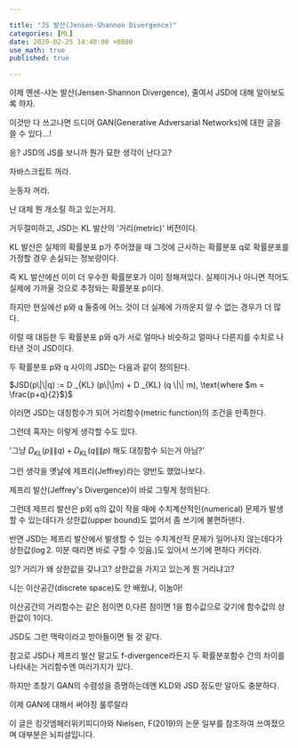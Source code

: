 ```yaml
---

title: "JS 발산(Jensen-Shannon Divergence)"
categories: [ML]
date: 2020-02-25 14:40:00 +0000
use_math: true
published: true

---
```


이제 옌센-샤논 발산(Jensen-Shannon Divergence), 줄여서 JSD에 대해 알아보도록 하자.

이것만 다 쓰고나면 드디어 GAN(Generative Adversarial Networks)에 대한 글을 쓸 수 있다...!

응? JSD의 JS를 보니까 뭔가 묘한 생각이 난다고?

자바스크립트 꺼라.

눈동자 꺼라.

난 대체 뭔 개소릴 하고 있는거지.

거두절미하고, JSD는 KL 발산의 '거리(metric)' 버전이다.

KL 발산은 실제의 확률분포 p가 주어졌을 때 그것에 근사하는 확률분포 q로 확률분포를 가정할 경우 손실되는 정보량이다.

즉 KL 발산에선 이미 더 우수한 확률분포가 이미 정해져있다. 실제이거나 아니면 적어도 실제에 가까울 것으로 추정돠는 확률분포 p이다.

하지만 현실에선 p와 q 둘중에 어느 것이 더 실제에 가까운지 알 수 없는 경우가 더 많다.

이럴 때 대등한 두 확률분포 p와 q가 서로 얼마나 비슷하고 얼마나 다른지를 수치로 나타낸 것이 JSD이다.

두 확률분포 p와 q 사이의 JSD는 다음과 같이 정의된다.

$JSD(p\|\|q) := D _{KL} (p\|\|m) + D _{KL} (q \|\| m), \text{where $m = \frac{p+q}{2}$}$

이러면 JSD는 대칭함수가 되어 거리함수(metric function)의 조건을 만족한다.

그런데 혹자는 이렇게 생각할 수도 있다.

'그냥 $D _{KL} (p \|\| q) + D _{KL} (q \|\| p)$ 해도 대칭함수 되는거 아님?'

그런 생각을 옛날에 제프리(Jeffrey)라는 양반도 했었나보다.

제프리 발산(Jeffrey's Divergence)이 바로 그렇게 정의된다.

그런데 제프리 발산은 p외 q의 값이 작을 때에 수치계산적인(numerical) 문제가 발생할 수 있는데다가 상한값(upper bound)도 없어서 좀 쓰기에 불편하댄다.

반면 JSD는 제프리 발산에서 발생할 수 있는 수치계산적 문제가 일어나지 않는데다가 상한값($\log 2$. 미분 때리면 바로 구할 수 잇음.)도 있어서 쓰기에 편하다 카더라.

잉? 거리가 왜 상한값을 갖냐고? 상한값을 가지고 있는게 뭔 거리냐고?

니는 이산공간(discrete space)도 안 배웠냐, 이눔아!

이산공간의 거리함수는 같은 점이면 0,다른 점이면 1을 함수값으로 갖기에 함수값의 상한값이 1이다.

JSD도 그런 맥락이라고 받아들이면 될 것 같다.

참고로 JSD나 제프리 발산 말고도 f-divergence라든지 두 확률분포함수 간의 차이를 나타내는 거리함수엔 여러가지가 있다.

하지만 초창기 GAN의 수렴성을 증명하는데엔 KLD와 JSD 정도만 알아도 충분하다.

이제 GAN에 대해서 써야징 룰루랄라

이 글은 킹갓엠페러위키피디아와 Nielsen, F(2019)의 논문 일부를 참조하여 쓰여졌으며 대부분은 뇌피셜입니다.
